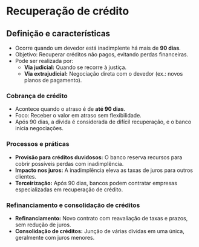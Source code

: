 # Recuperação de crédito

## Definição e características
- Ocorre quando um devedor está inadimplente há mais de **90 dias**.
- Objetivo: Recuperar créditos não pagos, evitando perdas financeiras.
- Pode ser realizada por:
  - **Via judicial:** Quando se recorre à justiça.
  - **Via extrajudicial:** Negociação direta com o devedor (ex.: novos planos de pagamento).

### Cobrança de crédito
- Acontece quando o atraso é de **até 90 dias**.
- Foco: Receber o valor em atraso sem flexibilidade.
- Após 90 dias, a dívida é considerada de difícil recuperação, e o banco inicia negociações.

### Processos e práticas
- **Provisão para créditos duvidosos:** O banco reserva recursos para cobrir possíveis perdas com inadimplência.
- **Impacto nos juros:** A inadimplência eleva as taxas de juros para outros clientes.
- **Terceirização:** Após 90 dias, bancos podem contratar empresas especializadas em recuperação de crédito.

### Refinanciamento e consolidação de créditos
- **Refinanciamento:** Novo contrato com reavaliação de taxas e prazos, sem redução de juros.
- **Consolidação de créditos:** Junção de várias dívidas em uma única, geralmente com juros menores.